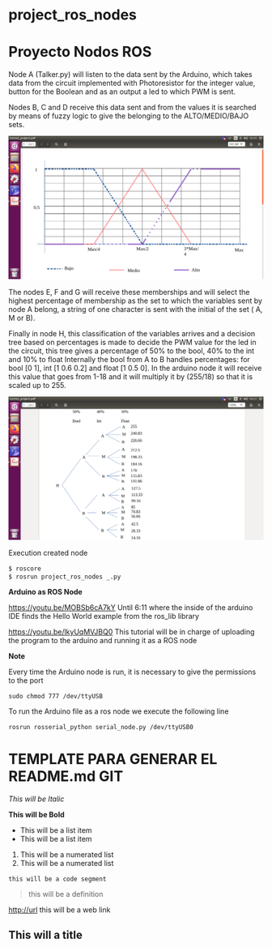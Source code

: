 # project_ros_nodes

Proyecto Nodos ROS
=============

Node A (Talker.py) will listen to the data sent by the Arduino, which takes data from the circuit implemented with Photoresistor for the integer value, button for the Boolean and as an output a led to which PWM is sent.

Nodes B, C and D receive this data sent and from the values it is searched by means of fuzzy logic to give the belonging to the ALTO/MEDIO/BAJO sets.

![alt text](Pertenencia.png)

The nodes E, F and G will receive these memberships and will select the highest percentage of membership as the set to which the variables sent by node A belong, a string of one character is sent with the initial of the set ( A, M or B). 

Finally in node H, this classification of the variables arrives and a decision tree based on percentages is made to decide the PWM value for the led in the circuit, this tree gives a percentage of 50% to the bool, 40% to the int and 10% to float Internally the bool from A to B handles percentages: for bool [0 1], int [1 0.6 0.2] and float [1 0.5 0]. In the arduino node it will receive this value that goes from 1-18 and it will multiply it by (255/18) so that it is scaled up to 255.

![alt text](DecisionTree.png)

Execution created node

``` 
$ roscore
$ rosrun project_ros_nodes _.py
```

**Arduino as ROS Node**

<https://youtu.be/MOBSb6cA7kY> Until 6:11 where the inside of the arduino IDE finds the Hello World example from the ros_lib library

<https://youtu.be/lkyUqMVJBQ0> This tutorial will be in charge of uploading the program to the arduino and running it as a ROS node

**Note**

Every time the Arduino node is run, it is necessary to give the permissions to the port

``` 
sudo chmod 777 /dev/ttyUSB
```
To run the Arduino file as a ros node we execute the following line

``` 
rosrun rosserial_python serial_node.py /dev/ttyUSB0
```

TEMPLATE PARA GENERAR EL README.md GIT
==============

*This will be Italic*

**This will be Bold**

- This will be a list item
- This will be a list item

1. This will be a numerated list 
2. This will be a numerated list 

``` 
this will be a code segment
```

> this will be a definition

<http://url> this will be a web link

<!--this will a comment-->

This will a title
--------------
